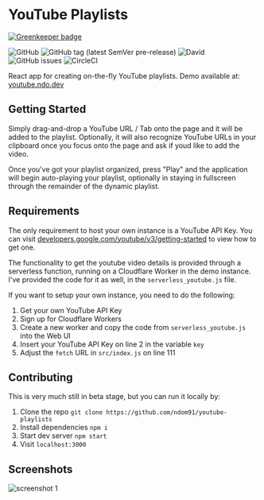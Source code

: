 # YouTube Playlists

[![Greenkeeper badge](https://badges.greenkeeper.io/ndom91/youtube-playlists.svg)](https://greenkeeper.io/)

![GitHub](https://img.shields.io/github/license/ndom91/youtube-playlists.svg?style=flat-square)
![GitHub tag (latest SemVer pre-release)](https://img.shields.io/github/tag-pre/ndom91/youtube-playlists.svg?&style=flat-square)
![David](https://img.shields.io/david/ndom91/youtube-playlists.svg?style=flat-square)
![GitHub issues](https://img.shields.io/github/issues-raw/ndom91/youtube-playlists.svg?style=flat-square)
![CircleCI](https://img.shields.io/circleci/build/github/ndom91/youtube-playlists.svg?style=flat-square)

React app for creating on-the-fly YouTube playlists. Demo available at: [youtube.ndo.dev](https://youtube.ndo.dev)  

## Getting Started

Simply drag-and-drop a YouTube URL / Tab onto the page and it will be added to the playlist. Optionally, it will also recognize YouTube URLs in your clipboard once you focus onto the page and ask if youd like to add the video.

Once you've got your playlist organized, press "Play" and the application will begin auto-playing your playlist, optionally in staying in fullscreen through the remainder of the dynamic playlist.

## Requirements

The only requirement to host your own instance is a YouTube API Key. You can visit [developers.google.com/youtube/v3/getting-started](https://developers.google.com/youtube/v3/getting-started) to view how to get one.

The functionality to get the youtube video details is provided through a serverless function, running on a Cloudflare Worker in the demo instance. I've provided the code for it as well, in the `serverless_youtube.js` file. 

If you want to setup your own instance, you need to do the following:

1. Get your own YouTube API Key
2. Sign up for Cloudflare Workers
3. Create a new worker and copy the code from `serverless_youtube.js` into the Web UI
4. Insert your YouTube API Key on line 2 in the variable `key`
5. Adjust the `fetch` URL in `src/index.js` on line 111

## Contributing

This is very much still in beta stage, but you can run it locally by:

1. Clone the repo `git clone https://github.com/ndom91/youtube-playlists`
2. Install dependencies `npm i`
3. Start dev server `npm start`
4. Visit `localhost:3000`

## Screenshots

![screenshot 1](https://imgur.com/80espJg.png)
